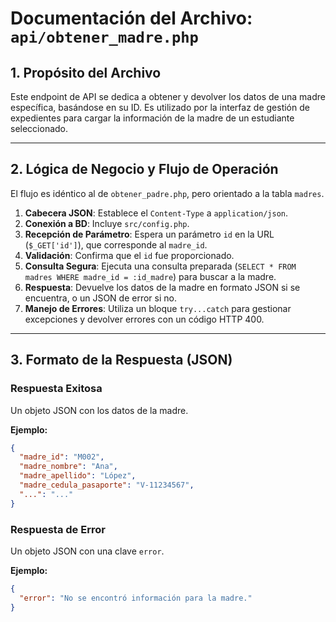 # Documentación del Archivo: `api/obtener_madre.php`

## 1. Propósito del Archivo

Este endpoint de API se dedica a obtener y devolver los datos de una madre específica, basándose en su ID. Es utilizado por la interfaz de gestión de expedientes para cargar la información de la madre de un estudiante seleccionado.

---

## 2. Lógica de Negocio y Flujo de Operación

El flujo es idéntico al de `obtener_padre.php`, pero orientado a la tabla `madres`.

1.  **Cabecera JSON**: Establece el `Content-Type` a `application/json`.
2.  **Conexión a BD**: Incluye `src/config.php`.
3.  **Recepción de Parámetro**: Espera un parámetro `id` en la URL (`$_GET['id']`), que corresponde al `madre_id`.
4.  **Validación**: Confirma que el `id` fue proporcionado.
5.  **Consulta Segura**: Ejecuta una consulta preparada (`SELECT * FROM madres WHERE madre_id = :id_madre`) para buscar a la madre.
6.  **Respuesta**: Devuelve los datos de la madre en formato JSON si se encuentra, o un JSON de error si no.
7.  **Manejo de Errores**: Utiliza un bloque `try...catch` para gestionar excepciones y devolver errores con un código HTTP 400.

---

## 3. Formato de la Respuesta (JSON)

### Respuesta Exitosa

Un objeto JSON con los datos de la madre.

**Ejemplo:**
```json
{
  "madre_id": "M002",
  "madre_nombre": "Ana",
  "madre_apellido": "López",
  "madre_cedula_pasaporte": "V-11234567",
  "...": "..."
}
```

### Respuesta de Error

Un objeto JSON con una clave `error`.

**Ejemplo:**
```json
{
  "error": "No se encontró información para la madre."
}
```
